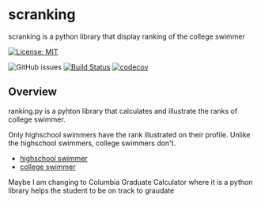 # scranking

scranking is a python library that display ranking of the college swimmer

[![License: MIT](https://img.shields.io/badge/License-MIT-green.svg)](https://opensource.org/licenses/MIT)

![GitHub issues](https://img.shields.io/github/issues/joon0110/scranking)
[![Build Status](https://github.com/joon0110/scranking/workflows/Build%20Status/badge.svg?branch=main)](https://github.com/joon0110/scranking/actions/workflows/build.yml)
[![codecov](https://codecov.io/gh/joon0110/scranking/branch/main/graph/badge.svg)](https://codecov.io/gh/joon0110/scranking)


## Overview

ranking.py is a pyhton library that calculates and illustrate the ranks of college swimmer.

Only highschool swimmers have the rank illustrated on their profile. Unlike the highschool swimmers, college swimmers don't.

- [highschool swimmer](https://www.swimcloud.com/swimmer/1156452/)
- [college swimmer](https://www.swimcloud.com/swimmer/549377/)


Maybe I am changing to Columbia Graduate Calculator where it is a python library helps the student to be on track to graudate

